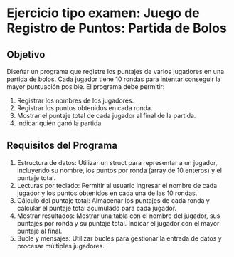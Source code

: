 # Ejercicio tipo examen: Juego de Registro de Puntos: Partida de Bolos

## Objetivo

Diseñar un programa que registre los puntajes de varios jugadores en una partida de bolos. Cada
jugador tiene 10 rondas para intentar conseguir la mayor puntuación posible. El programa debe permitir:

1. Registrar los nombres de los jugadores.
2. Registrar los puntos obtenidos en cada ronda.
3. Mostrar el puntaje total de cada jugador al final de la partida.
4. Indicar quién ganó la partida.

## Requisitos del Programa
1. Estructura de datos:
Utilizar un struct para representar a un jugador, incluyendo su nombre, los puntos por ronda
(array de 10 enteros) y el puntaje total.
2. Lecturas por teclado:
Permitir al usuario ingresar el nombre de cada jugador y los puntos obtenidos en cada una de las
10 rondas.
3. Cálculo del puntaje total:
Almacenar los puntajes de cada ronda y calcular el puntaje total acumulado para cada jugador.
4. Mostrar resultados:
Mostrar una tabla con el nombre del jugador, sus puntajes por ronda y su puntaje total.
Indicar el jugador con el mayor puntaje al final.
5. Bucle y mensajes:
Utilizar bucles para gestionar la entrada de datos y procesar múltiples jugadores.
